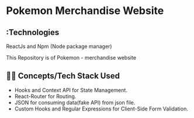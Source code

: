# Pokemon Merchandise Website
## :Technologies
ReactJs and Npm (Node package manager)

This Repository is of Pokemon - merchandise website


## :technologist: Concepts/Tech Stack Used
- Hooks and Context API for State Management.
- React-Router for Routing.
- JSON for consuming data(fake API) from json file.
- Custom Hooks and Regular Expressions for Client-Side Form Validation.
